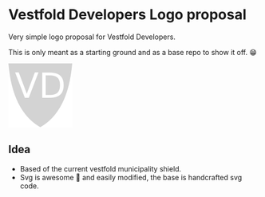 # Vestfold Developers Logo proposal

Very simple logo proposal for Vestfold Developers.

This is only meant as a starting ground and as a base repo to show it off. :grin:

![logo](/logo.png)

## Idea
- Based of the current vestfold municipality shield.
- Svg is awesome :tada: and easily modified, the base is handcrafted svg code.
